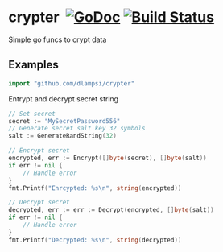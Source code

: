 # crypter &nbsp;[![GoDoc](https://godoc.org/github.com/dlampsi/crypter?status.svg)](https://godoc.org/github.com/dlampsi/crypter) [![Build Status](https://travis-ci.org/dlampsi/crypter.svg?branch=master)](https://travis-ci.org/dlampsi/crypter)

Simple go funcs to crypt data

## Examples

```go
import "github.com/dlampsi/crypter"
```

Entrypt and decrypt secret string

```go
// Set secret
secret := "MySecretPassword556"
// Generate secret salt key 32 symbols
salt := GenerateRandString(32)

// Encrypt secret
encrypted, err := Encrypt([]byte(secret), []byte(salt))
if err != nil {
    // Handle error
}
fmt.Printf("Enrcypted: %s\n", string(encrypted))

// Decrypt secret
decrypted, err := err := Decrypt(encrypted, []byte(salt))
if err != nil {
    // Handle error
}
fmt.Printf("Decrypted: %s\n", string(decrypted))
```
